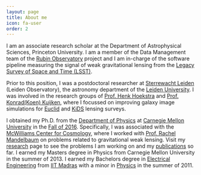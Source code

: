 ```yaml
---
layout: page
title: About me
icon: fa-user
order: 2
---
```

I am an associate research scholar at the Department of Astrophysical Sciences, Princeton University.
I am a member of the Data Management team of the [Rubin Observatory](https://www.vro.org/) project and I am in-charge of the software pipeline measuring the signal of weak gravitational lensing from the [Legacy Survey of Space and Time (LSST)](https://www.lsst.org/).

Prior to this position, I was a postdoctoral researcher at [Sterrewacht Leiden](http://www.strw.leidenuniv.nl/) (Leiden Observatory), the astronomy department of the [Leiden University](http://www.universiteitleiden.nl/).
I was involved in the research groups of [Prof. Henk Hoekstra](http://home.strw.leidenuniv.nl/~hoekstra/) and [Prof. Konrad(Koen) Kuijken](http://home.strw.leidenuniv.nl/~kuijken/), where I focussed on improving galaxy image simulations for [Euclid](https://www.euclid-ec.org/) and [KiDS](http://kids.strw.leidenuniv.nl/) lensing surveys.


I obtained my Ph.D. from the [Department of Physics](http://www.cmu.edu/physics) at [Carnegie Mellon University](http://www.cmu.edu) in the [Fall of 2016](https://www.cmu.edu/physics/news-events/news-archive/2016/first_graduate_fall_2016.html).
Specifically, I was associated with the [McWilliams Center for Cosmology](http://www.cmu.edu/cosmology), where I worked with [Prof. Rachel Mandelbaum](http://www.andrew.cmu.edu/user/rmandelb) on problems related to gravitational weak lensing.
Visit my <a href="#research">research</a> page to see the problems I am working on and my <a href="files/arunkannawadi_publist.pdf">publications</a> so far.
I earned my Masters degree in Physics from Carnegie Mellon University in the summer of 2013.
I earned my Bachelors degree in [Electrical Engineering](http://www.ee.iitm.ac.in) from [IIT Madras](http://www.iitm.ac.in) with a minor in [Physics](http://www.physics.iitm.ac.in/) in the summer of 2011.

